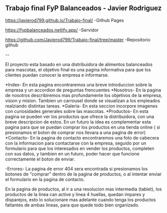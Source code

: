 Trabajo final FyP Balanceados - Javier Rodriguez 
--

  
https://javierod799.github.io/Trabajo-final/   -Github Pages

https://fypbalanceados.netlify.app/   -Servidor

https://github.com/Javierod799/Trabajo-final/tree/master   -Repositorio github


--

El proyecto esta basado en una distribuidora de alimentos balanceados para mascotas, el objetivo final es una pagina informativa para que los clientes puedan conocer la empresa e informarse.

*Index- En esta pagina encontraremos una breve introduccion sobre la empresa y un accordion de preguntas frencuentes
*Nosotros- En la pagina de nosotros describiremos mas profundamente los objetivos de la empresa, vision y mision. Tambien un carrousel donde se visualizan a los empleados realziando distintas tareas.
*Galeria- En esta seccion incorpore imagenes con curiosidades generales sobre las mascotas.
*Productos- En esta pagina se pueden ver los productos que ofrece la distribuidora, con una breve descripcion de estos. En un futuro la idea es complementar esta pagina para que se puedan comprar los productos en una tienda online ( si presionamos el boton de comprar nos llevara a una pagina de error)
*Contacto- En la pagina de contacto encontraremos una foto de cabecera con la informacion para contactarse con la empresa, seguido por un formulario para que los interesados en vender los productos, completen con sus datos, y tambien en un futuro, poder hacer que funcione correctamente el boton de enviar.


-Errores-
La pagina de error 404 sera encontrada si presionamos los botones de "comprar" dentro de la pagina de productos, o al intentar enviar el formulario en la pagina de contacto.

En la pagina de productos, al ir a una resolucion mas intermedia (tablet), los productos de la linea can active y linea 4 huellas, quedan impares y disparejos, esto lo solucionare mas adelante cuando tenga los productos faltantes de ambas lineas, para que quede todo bien organizado.



